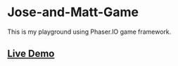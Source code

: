 # Jose-and-Matt-Game
This is my playground using Phaser.IO game framework.

## [Live Demo]("http://joseandmatt.azurewebsites.net")